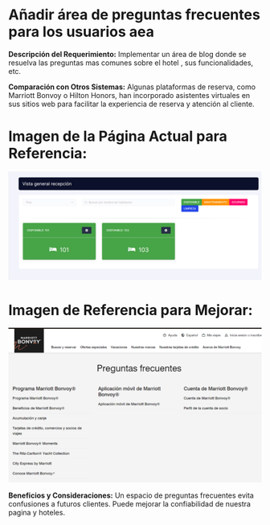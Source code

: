 

# Añadir área de preguntas frecuentes para los usuarios aea

**Descripción del Requerimiento:**
Implementar un área de blog donde se resuelva las preguntas mas comunes sobre el hotel , sus funcionalidades, etc. 

**Comparación con Otros Sistemas:**
Algunas plataformas de reserva, como Marriott Bonvoy o Hilton Honors, han incorporado asistentes virtuales en sus sitios web para facilitar la experiencia de reserva y atención al cliente.

# Imagen de la Página Actual para Referencia:
![imagen](./img/r1-1.png)


# Imagen de Referencia para Mejorar:
![imagen](./img/r1-2.png)


**Beneficios y Consideraciones:**
Un espacio de preguntas frecuentes evita confusiones a futuros clientes. Puede mejorar la confiabilidad de nuestra pagina y hoteles.
